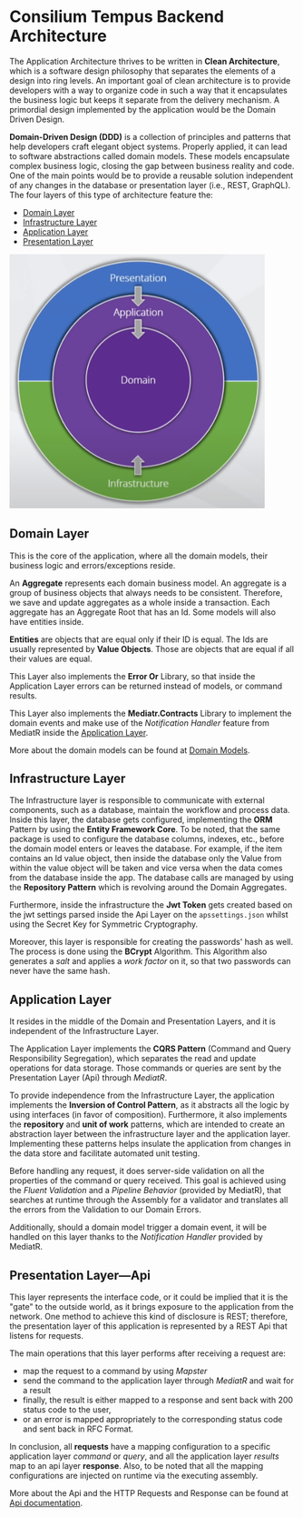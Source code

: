 # Consilium Tempus Backend Architecture

The Application Architecture thrives to be written in **Clean Architecture**, 
which is a software design philosophy that separates the elements of a design into ring levels. 
An important goal of clean architecture is 
to provide developers with a way 
to organize code in such a way that it encapsulates the business logic 
but keeps it separate from the delivery mechanism. 
A primordial design implemented by the application would be the Domain Driven Design. 

**Domain-Driven Design (DDD)** 
is a collection of principles and patterns that help developers craft elegant object systems. 
Properly applied, it can lead to software abstractions called domain models. 
These models encapsulate complex business logic, closing the gap between business reality and code. 
One of the main points would be 
to provide a reusable solution independent of any changes in the database or presentation layer (i.e., REST, GraphQL). 
<br>
The four layers of this type of architecture feature the:
- [Domain Layer](#domain-layer)
- [Infrastructure Layer](#infrastructure-layer)
- [Application Layer](#application-layer)
- [Presentation Layer](#presentation-layer---api)

<img src="./images/clean-architecture.png" alt="Clean Architecture" width="450"/>

## Domain Layer

This is the core of the application, where all the domain models, their business logic and errors/exceptions reside.

An **Aggregate** represents each domain business model. 
An aggregate is a group of business objects that always needs to be consistent. 
Therefore, we save and update aggregates as a whole inside a transaction. 
Each aggregate has an Aggregate Root that has an Id. 
Some models will also have entities inside.

**Entities** are objects that are equal only if their ID is equal. 
The Ids are usually represented by **Value Objects**. 
Those are objects that are equal if all their values are equal.

This Layer also implements the **Error Or** Library, 
so that inside the Application Layer errors can be returned instead of models, or command results.

This Layer also implements the **Mediatr.Contracts** Library to implement the domain events 
and make use of the *Notification Handler* feature from MediatR inside the [Application Layer](#application-layer).

More about the domain models can be found at [Domain Models](./Domain.md).

## Infrastructure Layer

The Infrastructure layer is responsible to communicate with external components, such as a database, 
maintain the workflow and process data. 
Inside this layer, the database gets configured, 
implementing the **ORM** Pattern by using the **Entity Framework Core**. 
To be noted, that the same package is used to configure the database columns, indexes, etc., 
before the domain model enters or leaves the database. 
For example, if the item contains an Id value object, 
then inside the database only the Value from within the value object will be taken and vice versa
when the data comes from the database inside the app.
The database calls are managed by using the **Repository Pattern** which is revolving around the Domain Aggregates.

Furthermore, inside the infrastructure the **Jwt Token** gets created 
based on the jwt settings parsed inside the Api Layer on the `apssettings.json` 
whilst using the Secret Key for Symmetric Cryptography.

Moreover, this layer is responsible for creating the passwords' hash as well. 
The process is done using the **BCrypt** Algorithm. 
This Algorithm also generates a _salt_ and applies a _work factor_ on it, 
so that two passwords can never have the same hash.

## Application Layer

It resides in the middle of the Domain and Presentation Layers, and it is independent of the Infrastructure Layer.

The Application Layer implements the **CQRS Pattern** (Command and Query Responsibility Segregation), 
which separates the read and update operations for data storage. 
Those commands or queries are sent by the Presentation Layer (Api) through _MediatR_. 

To provide independence from the Infrastructure Layer, the application implements the **Inversion of Control Pattern**, 
as it abstracts all the logic by using interfaces (in favor of composition). 
Furthermore, it also implements the **repository** and **unit of work** patterns, 
which are intended to create an abstraction layer between the infrastructure layer and the application layer. 
Implementing these patterns helps insulate the application from changes in the data store
and facilitate automated unit testing. 

Before handling any request, it does server-side validation on all the properties of the command or query received. 
This goal is achieved using the _Fluent Validation_ and a _Pipeline Behavior_ (provided by MediatR), 
that searches at runtime through the Assembly for a validator 
and translates all the errors from the Validation to our Domain Errors.

Additionally, should a domain model trigger a domain event, 
it will be handled on this layer thanks to the *Notification Handler* provided by MediatR.

## Presentation Layer—Api

This layer represents the interface code, or it could be implied that it is the "gate" to the outside world,
as it brings exposure to the application from the network.
One method to achieve this kind of disclosure is REST;
therefore, the presentation layer of this application is represented by a REST Api that listens for requests.

The main operations that this layer performs after receiving a request are:
- map the request to a command by using _Mapster_
- send the command to the application layer through _MediatR_ and wait for a result
- finally, the result is either mapped to a response and sent back with 200 status code to the user, 
- or an error is mapped appropriately to the corresponding status code and sent back in RFC Format.

In conclusion, all **requests** have a mapping configuration to a specific application layer *command* or *query*, 
and all the application layer *results* map to an api layer **response**. 
Also, to be noted that all the mapping configurations are injected on runtime via the executing assembly.

More about the Api and the HTTP Requests and Response can be found at [Api documentation](Api.md).
